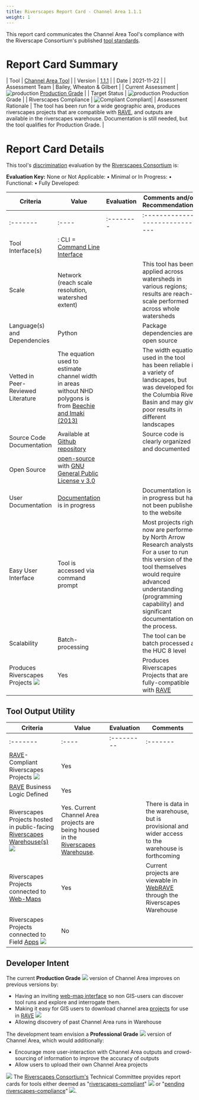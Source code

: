 ```yaml
---
title: Riverscapes Report Card - Channel Area 1.1.1
weight: 1
---
```


This report card communicates the Channel Area Tool's compliance with the Riverscape Consortium's published [tool standards](https://riverscapes.net/Tools).

# Report Card Summary

| Tool | [Channel Area Tool](https://tools.riverscapes.net/channel) |
| Version | [1.1.1](https://github.com/Riverscapes/riverscapes-tools/tree/master/packages/channel) |
| Date | 2021-11-22 |
| Assessment Team | Bailey, Wheaton & Gilbert |
| Current Assessment | ![production](https://raw.githubusercontent.com/Riverscapes/riverscapes-website/master/assets/images/tools/grade/TRL_5_32p.png) [Production Grade](https://riverscapes.net/Tools/#tool-grade) |
| Target Status | ![production](https://raw.githubusercontent.com/Riverscapes/riverscapes-website/master/assets/images/tools/grade/TRL_6_32p.png) Production Grade |
| Riverscapes Compliance | ![Compliant](https://riverscapes.net/assets/images/rc/RiverscapesCompliant_24.png) Compliant|
| Assessment Rationale | The tool has been run for a wide geographic area, produces riverscapes projects that are compatible with [RAVE](https://rave.riverscapes.net), and outputs are available in the riverscapes warehouse. Documentation is still needed, but the tool qualifies for Production Grade. |


# Report Card Details

This tool's [discrimination](https://riverscapes.net/Tools/#model-discrimination) evaluation by the [Riverscapes Consortium](https://riverscapes.net) is:

**Evaluation Key:**
None or Not Applicable: <i class="fa fa-battery-empty" aria-hidden="true"></i> •
Minimal or In Progress: <i class="fa fa-battery-quarter" aria-hidden="true"></i> •
Functional: <i class="fa fa-battery-half" aria-hidden="true"></i> •
Fully Developed: <i class="fa fa-battery-full" aria-hidden="true"></i>  

| Criteria | Value | Evaluation | Comments and/or Recommendations |
|----------|-------|------------|---------------------------------|
| :------- | :---- | :--------  | :------------------------------ |
| Tool Interface(s) | <i class="fa fa-terminal" aria-hidden="true"></i> : CLI = [Command Line Interface](https://en.wikipedia.org/wiki/Command-line_interface) | <i class="fa fa-battery-full" aria-hidden="true"></i> |  |
| Scale | Network (reach scale resolution, watershed extent) | <i class="fa fa-battery-full" aria-hidden="true"></i> | This tool has been applied across watersheds in various regions; results are reach-scale performed across whole watersheds |
| Language(s) and Dependencies | Python | <i class="fa fa-battery-full" aria-hidden="true"></i> | Package dependencies are open source |
| Vetted in Peer-Reviewed Literature | The equation used to estimate channel width in areas without NHD polygons is from  [Beechie and Imaki (2013)](https://agupubs.onlinelibrary.wiley.com/doi/full/10.1002/2013WR013629) | <i class="fa fa-battery-half" aria-hidden="true"></i> | The width equation used in the tool has been reliable in a variety of landscapes, but was developed for the Columbia River Basin and may give poor results in different landscapes |
| Source Code Documentation | Available at [Github repository](https://github.com/Riverscapes/riverscaps-tools/channel) <i class="fa fa-github" aria-hidden="true"></i> | <i class="fa fa-battery-full" aria-hidden="true"></i> | Source code is clearly organized and documented |
| Open Source | [open-source](https://github.com/Riverscapes/riverscaps-tools/channel) <i class="fa fa-github" aria-hidden="true"></i> with [GNU General Public License v 3.0](https://github.com/Riverscapes/riverscapes-tools/blob/master/LICENSE) | <i class="fa fa-battery-full" aria-hidden="true"></i> | |
| User Documentation | [Documentation](http://tools.riverscapes.net/channel/) is in progress | <i class="fa fa-battery-quarter" aria-hidden="true"></i> | Documentation is in progress but has not been published to the website |
| Easy User Interface | Tool is accessed via command prompt | <i class="fa fa-battery-quarter" aria-hidden="true"></i> | Most projects right now are performed by North Arrow Research analysts. For a user to run this version of the tool themselves would require advanced understanding (programming capability) and significant documentation on the process. |
| Scalability | Batch-processing | <i class="fa fa-battery-full" aria-hidden="true"></i> | The tool can be batch processed at the HUC 8 level |
| Produces Riverscapes Projects <img  src="https://riverscapes.net/assets/images/data/RiverscapesProject_24.png"> | Yes | <i class="fa fa-battery-full" aria-hidden="true"></i> | Produces Riverscapes Projects that are fully-compatible with [RAVE](https://rave.riverscapes.net) |

## Tool Output Utility

| Criteria | Value | Evaluation | Comments |
|----------|-------|------------|----------|
| :------- | :---- | :--------- | :------- |
| [RAVE](https://rave.riverscapes.net)- Compliant Riverscapes Projects <img  src="https://riverscapes.net/assets/images/data/RiverscapesProject_24.png"> | Yes | <i class="fa fa-battery-full" aria-hidden="true"></i> | |
| [RAVE](https://rave.riverscapes.net) Business Logic Defined | Yes | <i class="fa fa-battery-full" aria-hidden="true"></i> |  |
| Riverscapes Projects hosted in public-facing [Riverscapes Warehouse(s)](https://riverscapes.net/Data_Warehouses/#warehouse-explorer-concept) <img src="https://riverscapes.net/assets/images/data/RiverscapesWarehouseCloud_24.png"> | Yes. Current Channel Area projects are being housed in the [Riverscapes Warehouse](https://data.riverscapes.net). | <i class="fa fa-battery-half" aria-hidden="true"></i> | There is data in the warehouse, but is provisional and wider access to the warehouse is forthcoming |
| Riverscapes Projects connected to [Web-Maps](https://riverscapes.net/Data_Warehouses#web-maps) <i class="fa fa-map-o" aria-hidden="true"></i> | Yes | <i class="fa fa-battery-full" aria-hidden="true"></i> | Current projects are viewable in [WebRAVE](https://rave.riverscapes.net/Download/install_webrave.html) through the Riverscapes Warehouse |
| Riverscapes Projects connected to Field [Apps](https://riverscapes.net//Data_Warehouses#apps---pwas) <img src="http://riverscapes.net/assets/images/tools/PWA.png"> | No | <i class="fa fa-battery-empty" aria-hidden="true"></i> |  |

## Developer Intent
The current **Production Grade** <img  src="https://riverscapes.net/assets/images/tools/grade/TRL_6_32p.png"> version of Channel Area improves on previous versions by:
- Having an inviting [web-map interface](https://riverscapes.net/Data_Warehouses/#web-maps) so non GIS-users can discover tool runs and explore and interrogate them.
- Making it easy for GIS users to download channel area [projects](https://riverscapes.net/Tools/Technical_Reference/Documentation_Standards/Riverscapes_Projects/) for use in [RAVE](https://rave.riverscapes.net) <img  src="https://riverscapes.net/assets/images/data/RiverscapesProject_24.png">
- Allowing discovery of past Channel Area runs in Warehouse

The development team envision a **Professional Grade** <img src="https://riverscapes.net/assets/images/tools/grade/TRL_5_32p.png"> version of Channel Area, which would additionally:
- Encourage more user-interaction with Channel Area outputs and crowd-sourcing of information to improve the accuracy of outputs
- Allow users to upload their own Channel Area projects

<a href="https://riverscapes.net"><img class="float-left" src="https://riverscapes.net/assets/images/rc/RiverscapesConsortium_Logo_Black_BHS_200w.png"></a>
The [Riverscapes Consortium's](https://riverscapes.net) Technical Committee provides report cards for tools either deemed as "[riverscapes-compliant](https://riverscapes.net/Tools/#riverscapes-compliant)" <img  src="https://riverscapes.net/assets/images/rc/RiverscapesCompliant_24.png"> or "[pending riverscapes-compliance](https://riverscapes.net/Tools/#tools-pending-riverscapes-compliance)" <img  src="https://riverscapes.net/assets/images/rc/RiverscapesCompliantPending_28.png">.
